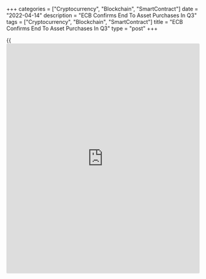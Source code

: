 +++
categories = ["Cryptocurrency", "Blockchain", "SmartContract"]
date = "2022-04-14"
description = "ECB Confirms End To Asset Purchases In Q3"
tags = ["Cryptocurrency", "Blockchain", "SmartContract"]
title = "ECB Confirms End To Asset Purchases In Q3"
type = "post"
+++

{{<iframe id="large-banner" src="https://www.bounty.group/#slide=20.0" width="100%" height="600" scrolling="no" style="border: 0px solid rgb(216, 221, 230); border-radius: 3px;">}}

The European Central Bank left its key interest rates unchanged, as
expected, on Thursday and reaffirmed that it is set to end asset
purchases in the third quarter.

The Governing Council, led by ECB President Christine Lagarde, left the
main refinancing rate at zero, the deposit rate at -0.50 percent and the
marginal lending rate at 0.25 percent.

"Looking ahead, the ECB's monetary [policy](https://www.fintechee.com/policy/) will depend on the incoming
data and the Governing Council's evolving assessment of the outlook,"
the bank said.  
  
The ECB expects inflation to remain high over the coming months, mainly
because of the sharp rise in energy costs.  
  
The bank said the incoming data since the last meeting reinforce the
expectation that net asset purchases under the asset purchase program,
or APP, should be concluded in the third quarter. Thus it confirmed the
view from the [previous meeting][1].  
  
ING economist Carsten Brzeski said that it would now require a severe
recession or a sharp drop in headline inflation forecasts for the ECB
not to stop net asset purchases over the summer.

"In the current conditions of high uncertainty, the Governing Council
will maintain optionality, gradualism and flexibility in the conduct of
monetary [policy](https://www.fintechee.com/policy/)," the ECB said.  
  
The forward guidance on interest rates was largely unchanged. The
central bank said any adjustments to the key ECB interest rates will
take place some time after the end of the Governing Council's net
purchases under the APP and that the move will be gradual.

The bank is widely expected to follow the Federal Reserve and the Bank
of England in raising interest rates, later this year, amid runaway
inflation. But the high uncertainty due to Russia's invasion of Ukraine
mar the growth outlook for Eurozone.  
  
Policymakers stand ready to take whatever action that is needed to
fulfill the price stability mandate and to maintain financial stability,
the bank added.  
  
Capital Economics continue to expect the ECB to end up moving a bit
sooner and further this year than it currently anticipates.  
  
"We have pencilled in three 25bp rate hikes for the second half of this
year," Andrew Kenningham, chief Europe economist at the research firm,
said.

The [minutes of the previous [policy](https://www.fintechee.com/policy/) session][2] in March revealed
increased hawkishness among the Governing Council members. A large
number of members held the view that the current high level of inflation
and its persistence called for immediate further steps towards monetary
[policy](https://www.fintechee.com/policy/) normalization, the minutes said.  
  
There were also concerns among [policy](https://www.fintechee.com/policy/)makers that the latest staff
projections may be underestimating the persistence of above-target
inflation.

"Instead of any panic reaction, the ECB continues with its very gradual
normalisation, which in our view is bringing an end to net asset
purchases over the summer and an end to the era of negative interest
rates before the end of the year," ING's Brzeski added.  
  
[Eurozone inflation][3] rocketed in March to set a new record of 7.5
percent as Russia's invasion of Ukraine drove energy prices higher. Core
inflation, which excludes prices of energy, food, alcohol and tobacco,
accelerated to 3.0 percent.

For comments and feedback [contact](https://www.playgroundfx.com/contact/): editorial@rtt[news](https://www.letsplayfx.com/blog/forex-news-website/).com

[Economic News][4]

 **What parts of the world are seeing the best (and worst) economic
performances lately? Click[here][5] to check out our [Econ Scorecard][5]
and find out! See up-to-the-moment [ranking](https://www.playgroundfx.com/blog/crypto-exchange-ranking/)s for the best and worst
performers in [GDP][6], [unemployment rate][7], [inflation][5] and much
more.**

   1. www.rtt[news](https://www.letsplayfx.com/blog/forex-news-website/).com/3268928/ecb-unveils-gradual-normalization-plan.aspx
   2. www.rtt[news](https://www.letsplayfx.com/blog/forex-news-website/).com/3274731/ecb-minutes-reveal-increased-hawkishness.aspx?refresh=1
   3. www.rtt[news](https://www.letsplayfx.com/blog/forex-news-website/).com/3273569/eurozone-inflation-surges-to-record-7-5-as-energy-prices-soar.aspx
   4. www.rtt[news](https://www.letsplayfx.com/blog/forex-news-website/).com/Content/EconomicNews.aspx
   5. www.rtt[news](https://www.letsplayfx.com/blog/forex-news-website/).com/economic-scorecard/world-rank/CPI/highest-performance.aspx
   6. www.rtt[news](https://www.letsplayfx.com/blog/forex-news-website/).com/economic-scorecard/world-rank/GDP/highest-performance.aspx
   7. www.rtt[news](https://www.letsplayfx.com/blog/forex-news-website/).com/economic-scorecard/world-rank/unemployment-rate/lowest-performance.aspx